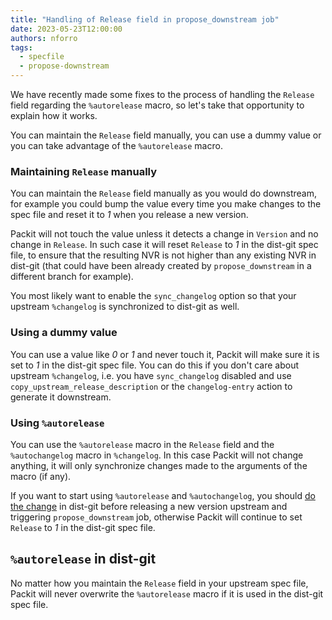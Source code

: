 ```yaml
---
title: "Handling of Release field in propose_downstream job"
date: 2023-05-23T12:00:00
authors: nforro
tags:
  - specfile
  - propose-downstream
---
```


We have recently made some fixes to the process of handling the `Release` field regarding the `%autorelease` macro, so let's take that opportunity to explain how it works.

<!--truncate-->

You can maintain the `Release` field manually, you can use a dummy value or you can take advantage of the `%autorelease` macro.

### Maintaining `Release` manually

You can maintain the `Release` field manually as you would do downstream, for example you could bump the value every time you make changes to the spec file and reset it to _1_ when you release a new version.

Packit will not touch the value unless it detects a change in `Version` and no change in `Release`. In such case it will reset `Release` to _1_ in the dist-git spec file, to ensure that the resulting NVR is not higher than any existing NVR in dist-git (that could have been already created by `propose_downstream` in a different branch for example).

You most likely want to enable the `sync_changelog` option so that your upstream `%changelog` is synchronized to dist-git as well.

### Using a dummy value

You can use a value like _0_ or _1_ and never touch it, Packit will make sure it is set to _1_ in the dist-git spec file.
You can do this if you don't care about upstream `%changelog`, i.e. you have `sync_changelog` disabled and use `copy_upstream_release_description` or the `changelog-entry` action to generate it downstream.

### Using `%autorelease`

You can use the `%autorelease` macro in the `Release` field and the `%autochangelog` macro in `%changelog`. In this case Packit will not change anything, it will only synchronize changes made to the arguments of the macro (if any).

If you want to start using `%autorelease` and `%autochangelog`, you should [do the change](https://docs.pagure.org/fedora-infra.rpmautospec/opting-in.html) in dist-git before releasing a new version upstream and triggering `propose_downstream` job, otherwise Packit will continue to set `Release` to _1_ in the dist-git spec file.

## `%autorelease` in dist-git

No matter how you maintain the `Release` field in your upstream spec file, Packit will never overwrite the `%autorelease` macro if it is used in the dist-git spec file.
